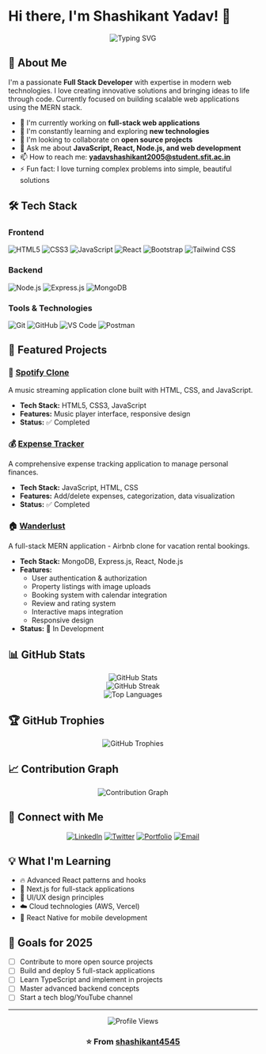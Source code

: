 # Hi there, I'm Shashikant Yadav! 👋

<div align="center">
  <img src="https://readme-typing-svg.herokuapp.com?font=Fira+Code&pause=1000&color=2196F3&center=true&vCenter=true&width=435&lines=Full+Stack+Developer;JavaScript+Enthusiast;MERN+Stack+Developer;Always+Learning+New+Things" alt="Typing SVG" />
</div>

## 🚀 About Me

I'm a passionate **Full Stack Developer** with expertise in modern web technologies. I love creating innovative solutions and bringing ideas to life through code. Currently focused on building scalable web applications using the MERN stack.

- 🔭 I'm currently working on **full-stack web applications**
- 🌱 I'm constantly learning and exploring **new technologies**
- 👯 I'm looking to collaborate on **open source projects**
- 💬 Ask me about **JavaScript, React, Node.js, and web development**
- 📫 How to reach me: **yadavshashikant2005@student.sfit.ac.in**
- ⚡ Fun fact: I love turning complex problems into simple, beautiful solutions

## 🛠️ Tech Stack

### Frontend
![HTML5](https://img.shields.io/badge/HTML5-E34F26?style=for-the-badge&logo=html5&logoColor=white)
![CSS3](https://img.shields.io/badge/CSS3-1572B6?style=for-the-badge&logo=css3&logoColor=white)
![JavaScript](https://img.shields.io/badge/JavaScript-F7DF1E?style=for-the-badge&logo=javascript&logoColor=black)
![React](https://img.shields.io/badge/React-20232A?style=for-the-badge&logo=react&logoColor=61DAFB)
![Bootstrap](https://img.shields.io/badge/Bootstrap-563D7C?style=for-the-badge&logo=bootstrap&logoColor=white)
![Tailwind CSS](https://img.shields.io/badge/Tailwind_CSS-38B2AC?style=for-the-badge&logo=tailwind-css&logoColor=white)

### Backend
![Node.js](https://img.shields.io/badge/Node.js-43853D?style=for-the-badge&logo=node.js&logoColor=white)
![Express.js](https://img.shields.io/badge/Express.js-404D59?style=for-the-badge)
![MongoDB](https://img.shields.io/badge/MongoDB-4EA94B?style=for-the-badge&logo=mongodb&logoColor=white)

### Tools & Technologies
![Git](https://img.shields.io/badge/Git-F05032?style=for-the-badge&logo=git&logoColor=white)
![GitHub](https://img.shields.io/badge/GitHub-100000?style=for-the-badge&logo=github&logoColor=white)
![VS Code](https://img.shields.io/badge/Visual_Studio_Code-0078D4?style=for-the-badge&logo=visual%20studio%20code&logoColor=white)
![Postman](https://img.shields.io/badge/Postman-FF6C37?style=for-the-badge&logo=postman&logoColor=white)

## 🌟 Featured Projects

### 🎵 [Spotify Clone](https://github.com/shashikant4545/Spotify-Clone)
A music streaming application clone built with HTML, CSS, and JavaScript.
- **Tech Stack:** HTML5, CSS3, JavaScript
- **Features:** Music player interface, responsive design
- **Status:** ✅ Completed

### 💰 [Expense Tracker](https://github.com/shashikant4545/Expense-tracker)
A comprehensive expense tracking application to manage personal finances.
- **Tech Stack:** JavaScript, HTML, CSS
- **Features:** Add/delete expenses, categorization, data visualization
- **Status:** ✅ Completed

### 🏠 [Wanderlust](https://github.com/shashikant4545/Wanderlust)
A full-stack MERN application - Airbnb clone for vacation rental bookings.
- **Tech Stack:** MongoDB, Express.js, React, Node.js
- **Features:** 
  - User authentication & authorization
  - Property listings with image uploads
  - Booking system with calendar integration
  - Review and rating system
  - Interactive maps integration
  - Responsive design
- **Status:** 🚧 In Development

## 📊 GitHub Stats

<div align="center">
  <img src="https://github-readme-stats.vercel.app/api?username=shashikant4545&show_icons=true&theme=radical&hide_border=true&count_private=true" alt="GitHub Stats" />
</div>

<div align="center">
  <img src="https://github-readme-streak-stats.herokuapp.com/?user=shashikant4545&theme=radical&hide_border=true" alt="GitHub Streak" />
</div>

<div align="center">
  <img src="https://github-readme-stats.vercel.app/api/top-langs/?username=shashikant4545&layout=compact&theme=radical&hide_border=true" alt="Top Languages" />
</div>

## 🏆 GitHub Trophies
<div align="center">
  <img src="https://github-profile-trophy.vercel.app/?username=shashikant4545&theme=radical&no-frame=true&no-bg=false&margin-w=4" alt="GitHub Trophies" />
</div>

## 📈 Contribution Graph
<div align="center">
  <img src="https://github-readme-activity-graph.vercel.app/graph?username=shashikant4545&theme=react-dark&hide_border=true" alt="Contribution Graph" />
</div>

## 🤝 Connect with Me

<div align="center">
  
[![LinkedIn](https://img.shields.io/badge/LinkedIn-0077B5?style=for-the-badge&logo=linkedin&logoColor=white)](https://www.linkedin.com/in/shashikant-yadav-628b6b2b6)
[![Twitter](https://img.shields.io/badge/Twitter-1DA1F2?style=for-the-badge&logo=twitter&logoColor=white)](https://twitter.com/shashikant4545)
[![Portfolio](https://img.shields.io/badge/Portfolio-FF5722?style=for-the-badge&logo=todoist&logoColor=white)](https://shashikant-portfolio.vercel.app)
[![Email](https://img.shields.io/badge/Email-D14836?style=for-the-badge&logo=gmail&logoColor=white)](mailto:yadavshashikant2005@student.sfit.ac.in)

</div>

## 💡 What I'm Learning

- 🔥 Advanced React patterns and hooks
- 🚀 Next.js for full-stack applications
- 🎨 UI/UX design principles
- ☁️ Cloud technologies (AWS, Vercel)
- 📱 React Native for mobile development

## 🎯 Goals for 2025

- [ ] Contribute to more open source projects
- [ ] Build and deploy 5 full-stack applications
- [ ] Learn TypeScript and implement in projects
- [ ] Master advanced backend concepts
- [ ] Start a tech blog/YouTube channel

---

<div align="center">
  <img src="https://komarev.com/ghpvc/?username=shashikant4545&label=Profile%20views&color=0e75b6&style=flat" alt="Profile Views" />
</div>

<div align="center">
  <h3>⭐️ From <a href="https://github.com/shashikant4545">shashikant4545</a></h3>
</div>

